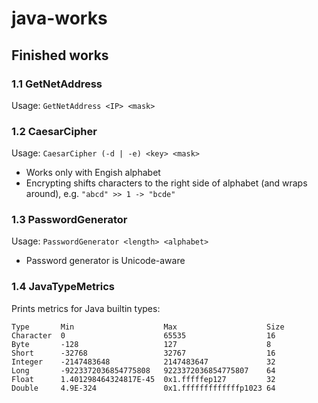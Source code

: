 # java-works

## Finished works

### 1.1 GetNetAddress

Usage: `GetNetAddress <IP> <mask>`

### 1.2 CaesarCipher

Usage: `CaesarCipher (-d | -e) <key> <mask>`

* Works only with Engish alphabet
* Encrypting shifts characters to the right side of alphabet (and wraps around), e.g. `"abcd" >> 1 -> "bcde"`

### 1.3 PasswordGenerator

Usage: `PasswordGenerator <length> <alphabet>`

* Password generator is Unicode-aware

### 1.4 JavaTypeMetrics

Prints metrics for Java builtin types:

```
Type       Min                    Max                    Size 
Character  0                      65535                  16   
Byte       -128                   127                    8    
Short      -32768                 32767                  16   
Integer    -2147483648            2147483647             32   
Long       -9223372036854775808   9223372036854775807    64   
Float      1.401298464324817E-45  0x1.fffffep127         32   
Double     4.9E-324               0x1.fffffffffffffp1023 64 
```
